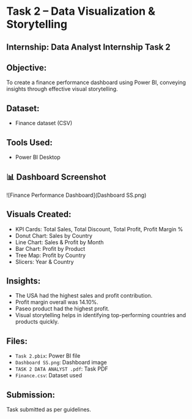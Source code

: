 # Task 2 – Data Visualization & Storytelling

## Internship: Data Analyst Internship Task 2

## Objective:
To create a finance performance dashboard using Power BI, conveying insights through effective visual storytelling.

## Dataset:
- Finance dataset (CSV)

## Tools Used:
- Power BI Desktop

## 📊 Dashboard Screenshot

![Finance Performance Dashboard](Dashboard SS.png)

## Visuals Created:
- KPI Cards: Total Sales, Total Discount, Total Profit, Profit Margin %
- Donut Chart: Sales by Country
- Line Chart: Sales & Profit by Month
- Bar Chart: Profit by Product
- Tree Map: Profit by Country
- Slicers: Year & Country

## Insights:
- The USA had the highest sales and profit contribution.
- Profit margin overall was 14.10%.
- Paseo product had the highest profit.
- Visual storytelling helps in identifying top-performing countries and products quickly.

## Files:
- `Task 2.pbix`: Power BI file
- `Dashboard SS.png`: Dashboard image
- `TASK 2 DATA ANALYST .pdf`: Task PDF
- `Finance.csv`: Dataset used

## Submission:
Task submitted as per guidelines.
